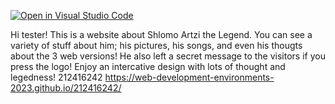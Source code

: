 [![Open in Visual Studio Code](https://classroom.github.com/assets/open-in-vscode-c66648af7eb3fe8bc4f294546bfd86ef473780cde1dea487d3c4ff354943c9ae.svg)](https://classroom.github.com/online_ide?assignment_repo_id=10504631&assignment_repo_type=AssignmentRepo)

Hi tester!
This is a website about Shlomo Artzi the Legend.
You can see a variety of stuff about him; his pictures, his songs, and even his thougts about the 3 web versions!
He also left a secret message to the visitors if you press the logo!
Enjoy an intercative design with lots of thought and legedness!
212416242
https://web-development-environments-2023.github.io/212416242/
